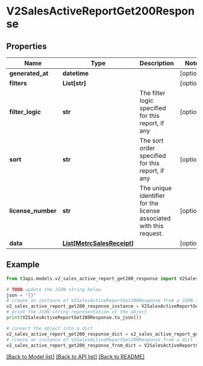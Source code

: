 # V2SalesActiveReportGet200Response


## Properties

Name | Type | Description | Notes
------------ | ------------- | ------------- | -------------
**generated_at** | **datetime** |  | [optional] 
**filters** | **List[str]** |  | [optional] 
**filter_logic** | **str** | The filter logic specified for this report, if any | [optional] 
**sort** | **str** | The sort order specified for this report, if any | [optional] 
**license_number** | **str** | The unique identifier for the license associated with this request. | [optional] 
**data** | [**List[MetrcSalesReceipt]**](MetrcSalesReceipt.md) |  | [optional] 

## Example

```python
from t3api.models.v2_sales_active_report_get200_response import V2SalesActiveReportGet200Response

# TODO update the JSON string below
json = "{}"
# create an instance of V2SalesActiveReportGet200Response from a JSON string
v2_sales_active_report_get200_response_instance = V2SalesActiveReportGet200Response.from_json(json)
# print the JSON string representation of the object
print(V2SalesActiveReportGet200Response.to_json())

# convert the object into a dict
v2_sales_active_report_get200_response_dict = v2_sales_active_report_get200_response_instance.to_dict()
# create an instance of V2SalesActiveReportGet200Response from a dict
v2_sales_active_report_get200_response_from_dict = V2SalesActiveReportGet200Response.from_dict(v2_sales_active_report_get200_response_dict)
```
[[Back to Model list]](../README.md#documentation-for-models) [[Back to API list]](../README.md#documentation-for-api-endpoints) [[Back to README]](../README.md)


